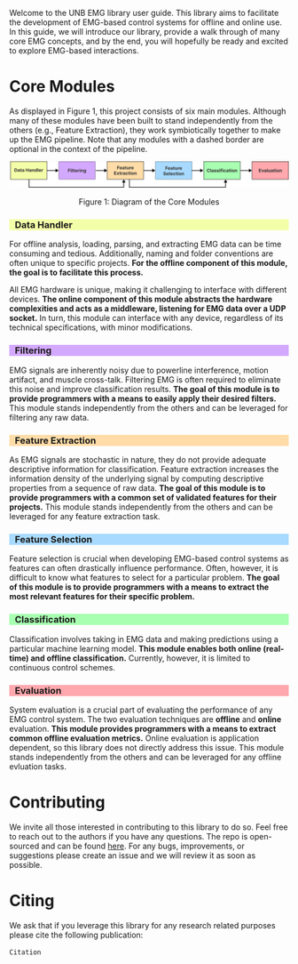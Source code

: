 Welcome to the UNB EMG library user guide. This library aims to facilitate the development of EMG-based control systems for offline and online use. In this guide, we will introduce our library,  provide a walk through of many core EMG concepts, and by the end, you will hopefully be ready and excited to explore EMG-based interactions.


# Core Modules
As displayed in Figure 1, this project consists of six main modules. Although many of these modules have been built to stand independently from the others (e.g., Feature Extraction), they work symbiotically together to make up the EMG pipeline. Note that any modules with a dashed border are optional in the context of the pipeline. 

![alt text](core_modules.png)
<center> <p> Figure 1: Diagram of the Core Modules</p> </center>

<h3 style="background-color:#F3FFA8;padding-left: 10px;"> Data Handler </h3>

For offline analysis, loading, parsing, and extracting EMG data can be time consuming and tedious. Additionally, naming and folder conventions are often unique to specific projects. **For the offline component of this module, the goal is to facilitate this process.** 

All EMG hardware is unique, making it challenging to interface with different devices. **The online component of this module abstracts the hardware complexities and acts as a middleware, listening for EMG data over a UDP socket.** In turn, this module can interface with any device, regardless of its technical specifications, with minor modifications.  

<h3 style="background-color:#D3A8FF;padding-left: 10px;"> Filtering </h3>

EMG signals are inherently noisy due to powerline interference, motion artifact, and muscle cross-talk. Filtering EMG is often required to eliminate this noise and improve classification results. **The goal of this module is to provide programmers with a means to easily apply their desired filters.** This module stands independently from the others and can be leveraged for filtering any raw data.

<h3 style="background-color:#FFDCA8;padding-left: 10px;"> Feature Extraction </h3>

As EMG signals are stochastic in nature, they do not provide adequate descriptive information for classification. Feature extraction increases the information density of the underlying signal by computing descriptive properties from a sequence of raw data. **The goal of this module is to provide programmers with a common set of validated features for their projects.** This module stands independently from the others and can be leveraged for any feature extraction task.

<h3 style="background-color:#A8DAFF;padding-left: 10px;"> Feature Selection </h3>

Feature selection is crucial when developing EMG-based control systems as features can often drastically influence performance. Often, however, it is difficult to know what features to select for a particular problem. **The goal of this module is to provide programmers with a means to extract the most relevant features for their specific problem.**

<h3 style="background-color:#A8FFB1;padding-left: 10px;"> Classification </h3>

Classification involves taking in EMG data and making predictions using a particular machine learning model. **This module enables both online (real-time) and offline classification.** Currently, however, it is limited to continuous  control schemes.

<h3 style="background-color:#FFA8AD;padding-left: 10px;"> Evaluation </h3>

System evaluation is a crucial part of evaluating the performance of any EMG control system. The two evaluation techniques are **offline** and **online** evaluation. **This module provides programmers with a means to extract common offline evaluation metrics.** Online evaluation is application dependent, so this library does not directly address this issue. This module stands independently from the others and can be leveraged for any offline evluation tasks.

# Contributing
We invite all those interested in contributing to this library to do so. Feel free to reach out to the authors if you have any questions. The repo is open-sourced and can be found [here](https://github.com/eeddy/unb_emg_toolbox). For any bugs, improvements, or suggestions please create an issue and we will review it as soon as possible.

# Citing
We ask that if you leverage this library for any research related purposes please cite the following publication:
```
Citation
```

